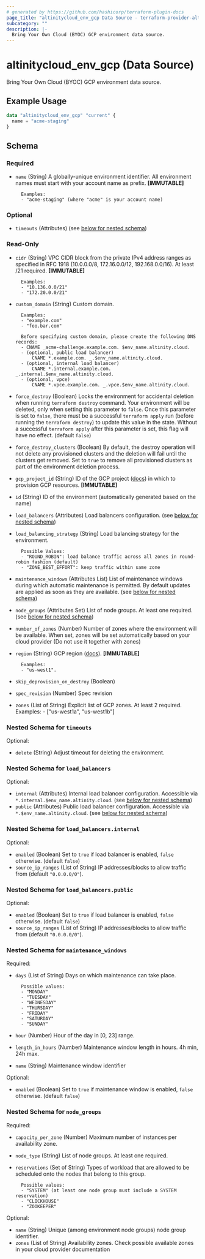 ```yaml
---
# generated by https://github.com/hashicorp/terraform-plugin-docs
page_title: "altinitycloud_env_gcp Data Source - terraform-provider-altinitycloud"
subcategory: ""
description: |-
  Bring Your Own Cloud (BYOC) GCP environment data source.
---
```


# altinitycloud_env_gcp (Data Source)

Bring Your Own Cloud (BYOC) GCP environment data source.

## Example Usage

```terraform
data "altinitycloud_env_gcp" "current" {
  name = "acme-staging"
}
```

<!-- schema generated by tfplugindocs -->
## Schema

### Required

- `name` (String) A globally-unique environment identifier. All environment names must start with your account name as prefix. **[IMMUTABLE]**

		Examples:
		- "acme-staging" (where "acme" is your account name)

### Optional

- `timeouts` (Attributes) (see [below for nested schema](#nestedatt--timeouts))

### Read-Only

- `cidr` (String) VPC CIDR block from the private IPv4 address ranges as specified in RFC 1918 (10.0.0.0/8, 172.16.0.0/12, 192.168.0.0/16). At least /21 required. **[IMMUTABLE]**

		Examples:
		- "10.136.0.0/21"
		- "172.20.0.0/21"
- `custom_domain` (String) Custom domain.

		Examples:
		- "example.com"
		- "foo.bar.com"

		Before specifying custom domain, please create the following DNS records:
		- CNAME _acme-challenge.example.com. $env_name.altinity.cloud.
		- (optional, public load balancer)
			CNAME *.example.com. _.$env_name.altinity.cloud.
		- (optional, internal load balancer)
			CNAME *.internal.example.com. _.internal.$env_name.altinity.cloud.
		- (optional, vpce)
			CNAME *.vpce.example.com. _.vpce.$env_name.altinity.cloud.
- `force_destroy` (Boolean) Locks the environment for accidental deletion when running `terraform destroy` command. Your environment will be deleted, only when setting this parameter to `false`. Once this parameter is set to `false`, there must be a successful `terraform apply` run (before running the `terraform destroy`) to update this value in the state. Without a successful `terraform apply` after this parameter is set, this flag will have no effect. (default `false`)
- `force_destroy_clusters` (Boolean) By default, the destroy operation will not delete any provisioned clusters and the deletion will fail until the clusters get removed. Set to `true` to remove all provisioned clusters as part of the environment deletion process.
- `gcp_project_id` (String) ID of the GCP project ([docs](https://support.google.com/googleapi/answer/7014113?hl=en#:~:text=The%20project%20ID%20is%20a,ID%20or%20create%20your%20own.)) in which to provision GCP resources. **[IMMUTABLE]**
- `id` (String) ID of the environment (automatically generated based on the name)
- `load_balancers` (Attributes) Load balancers configuration. (see [below for nested schema](#nestedatt--load_balancers))
- `load_balancing_strategy` (String) Load balancing strategy for the environment.

		Possible Values:
		- "ROUND_ROBIN": load balance traffic across all zones in round-robin fashion (default)
		- "ZONE_BEST_EFFORT": keep traffic within same zone
- `maintenance_windows` (Attributes List) List of maintenance windows during which automatic maintenance is permitted. By default updates are applied as soon as they are available. (see [below for nested schema](#nestedatt--maintenance_windows))
- `node_groups` (Attributes Set) List of node groups. At least one required. (see [below for nested schema](#nestedatt--node_groups))
- `number_of_zones` (Number) Number of zones where the environment will be available. When set, zones will be set automatically based on your cloud provider (Do not use it together with zones)
- `region` (String) GCP region ([docs](https://cloud.google.com/about/locations)). **[IMMUTABLE]**

		Examples:
		- "us-west1".
- `skip_deprovision_on_destroy` (Boolean)
- `spec_revision` (Number) Spec revision
- `zones` (List of String) Explicit list of GCP zones. At least 2 required.
		Examples:
		- ["us-west1a", "us-west1b"]

<a id="nestedatt--timeouts"></a>
### Nested Schema for `timeouts`

Optional:

- `delete` (String) Adjust timeout for deleting the environment.


<a id="nestedatt--load_balancers"></a>
### Nested Schema for `load_balancers`

Optional:

- `internal` (Attributes) Internal load balancer configuration. Accessible via `*.internal.$env_name.altinity.cloud`. (see [below for nested schema](#nestedatt--load_balancers--internal))
- `public` (Attributes) Public load balancer configuration. Accessible via `*.$env_name.altinity.cloud`. (see [below for nested schema](#nestedatt--load_balancers--public))

<a id="nestedatt--load_balancers--internal"></a>
### Nested Schema for `load_balancers.internal`

Optional:

- `enabled` (Boolean) Set to `true` if load balancer is enabled, `false` otherwise. (default `false`)
- `source_ip_ranges` (List of String) IP addresses/blocks to allow traffic from (default `"0.0.0.0/0"`).


<a id="nestedatt--load_balancers--public"></a>
### Nested Schema for `load_balancers.public`

Optional:

- `enabled` (Boolean) Set to `true` if load balancer is enabled, `false` otherwise. (default `false`)
- `source_ip_ranges` (List of String) IP addresses/blocks to allow traffic from (default `"0.0.0.0/0"`).



<a id="nestedatt--maintenance_windows"></a>
### Nested Schema for `maintenance_windows`

Required:

- `days` (List of String) Days on which maintenance can take place.

		Possible values:
		- "MONDAY"
		- "TUESDAY"
		- "WEDNESDAY"
		- "THURSDAY"
		- "FRIDAY"
		- "SATURDAY"
		- "SUNDAY"
- `hour` (Number) Hour of the day in [0, 23] range.
- `length_in_hours` (Number) Maintenance window length in hours. 4h min, 24h max.
- `name` (String) Maintenance window identifier

Optional:

- `enabled` (Boolean) Set to `true` if maintenance window is enabled, `false` otherwise. (default `false`)


<a id="nestedatt--node_groups"></a>
### Nested Schema for `node_groups`

Required:

- `capacity_per_zone` (Number) Maximum number of instances per availability zone.
- `node_type` (String) List of node groups. At least one required.
- `reservations` (Set of String) Types of workload that are allowed to be scheduled onto the nodes that belong to this group.

		Possible values:
		- "SYSTEM" (at least one node group must include a SYSTEM reservation)
		- "CLICKHOUSE"
		- "ZOOKEEPER"

Optional:

- `name` (String) Unique (among environment node groups) node group identifier.
- `zones` (List of String) Availability zones. Check possible available zones in your cloud provider documentation
